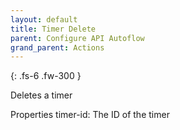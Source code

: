 ```yaml
---
layout: default
title: Timer Delete
parent: Configure API Autoflow
grand_parent: Actions
---
```

{: .fs-6 .fw-300 }

Deletes a timer

Properties
timer-id: The ID of the timer
